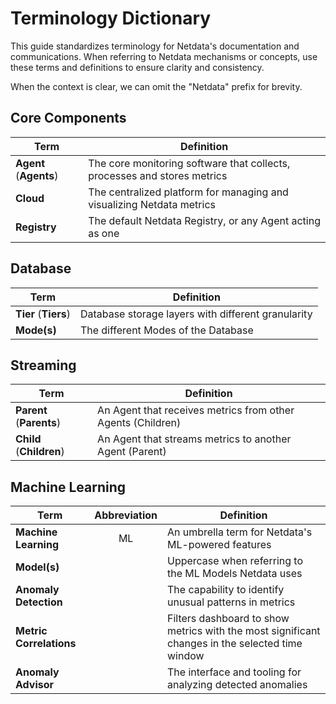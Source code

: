 # Terminology Dictionary

This guide standardizes terminology for Netdata's documentation and communications. When referring to Netdata mechanisms or concepts, use these terms and definitions to ensure clarity and consistency.

When the context is clear, we can omit the "Netdata" prefix for brevity.

## Core Components

| Term                   | Definition                                                               |
|------------------------|--------------------------------------------------------------------------|
| **Agent** (**Agents**) | The core monitoring software that collects, processes and stores metrics |
| **Cloud**              | The centralized platform for managing and visualizing Netdata metrics    |
| **Registry**           | The default Netdata Registry, or any Agent acting as one                 |

## Database

| Term                 | Definition                                         |
|----------------------|----------------------------------------------------|
| **Tier** (**Tiers**) | Database storage layers with different granularity |
| **Mode(s)**          | The different Modes of the Database                |

## Streaming

| Term                     | Definition                                                  |
|--------------------------|-------------------------------------------------------------|
| **Parent** (**Parents**) | An Agent that receives metrics from other Agents (Children) |
| **Child** (**Children**) | An Agent that streams metrics to another Agent (Parent)     |

## Machine Learning

| Term                    | Abbreviation | Definition                                                                                      |
|-------------------------|:------------:|-------------------------------------------------------------------------------------------------|
| **Machine Learning**    |      ML      | An umbrella term for Netdata's ML-powered features                                              |
| **Model(s)**            |              | Uppercase when referring to the ML Models Netdata uses                                          |
| **Anomaly Detection**   |              | The capability to identify unusual patterns in metrics                                          |
| **Metric Correlations** |              | Filters dashboard to show metrics with the most significant changes in the selected time window |
| **Anomaly Advisor**     |              | The interface and tooling for analyzing detected anomalies                                      |